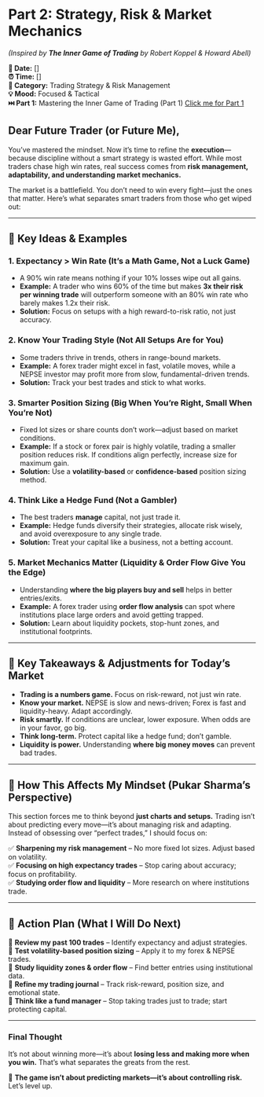 # **Part 2: Strategy, Risk & Market Mechanics**  
*(Inspired by* ***The Inner Game of Trading*** *by Robert Koppel & Howard Abell)*  

**📅 Date:** []  
**⏰ Time:** []  
**📂 Category:** Trading Strategy & Risk Management  
**💡 Mood:** Focused & Tactical  
**⏭️ Part 1:** Mastering the Inner Game of Trading (Part 1) [Click me for Part 1](../Chapter%207/1.%20Book%20Summary.md)

## **Dear Future Trader (or Future Me),**  

You’ve mastered the mindset. Now it’s time to refine the **execution**—because discipline without a smart strategy is wasted effort. While most traders chase high win rates, real success comes from **risk management, adaptability, and understanding market mechanics.**  

The market is a battlefield. You don’t need to win every fight—just the ones that matter. Here’s what separates smart traders from those who get wiped out:  

---  

## **🔑 Key Ideas & Examples**  

### **1. Expectancy > Win Rate (It’s a Math Game, Not a Luck Game)**  
- A 90% win rate means nothing if your 10% losses wipe out all gains.  
- **Example:** A trader who wins 60% of the time but makes **3x their risk per winning trade** will outperform someone with an 80% win rate who barely makes 1.2x their risk.  
- **Solution:** Focus on setups with a high reward-to-risk ratio, not just accuracy.  

### **2. Know Your Trading Style (Not All Setups Are for You)**  
- Some traders thrive in trends, others in range-bound markets.  
- **Example:** A forex trader might excel in fast, volatile moves, while a NEPSE investor may profit more from slow, fundamental-driven trends.  
- **Solution:** Track your best trades and stick to what works.  

### **3. Smarter Position Sizing (Big When You’re Right, Small When You’re Not)**  
- Fixed lot sizes or share counts don’t work—adjust based on market conditions.  
- **Example:** If a stock or forex pair is highly volatile, trading a smaller position reduces risk. If conditions align perfectly, increase size for maximum gain.  
- **Solution:** Use a **volatility-based** or **confidence-based** position sizing method.  

### **4. Think Like a Hedge Fund (Not a Gambler)**  
- The best traders **manage** capital, not just trade it.  
- **Example:** Hedge funds diversify their strategies, allocate risk wisely, and avoid overexposure to any single trade.  
- **Solution:** Treat your capital like a business, not a betting account.  

### **5. Market Mechanics Matter (Liquidity & Order Flow Give You the Edge)**  
- Understanding **where the big players buy and sell** helps in better entries/exits.  
- **Example:** A forex trader using **order flow analysis** can spot where institutions place large orders and avoid getting trapped.  
- **Solution:** Learn about liquidity pockets, stop-hunt zones, and institutional footprints.  

---

## **📌 Key Takeaways & Adjustments for Today’s Market**  

- **Trading is a numbers game.** Focus on risk-reward, not just win rate.  
- **Know your market.** NEPSE is slow and news-driven; Forex is fast and liquidity-heavy. Adapt accordingly.  
- **Risk smartly.** If conditions are unclear, lower exposure. When odds are in your favor, go big.  
- **Think long-term.** Protect capital like a hedge fund; don’t gamble.  
- **Liquidity is power.** Understanding **where big money moves** can prevent bad trades.  

---

## **🧠 How This Affects My Mindset (Pukar Sharma’s Perspective)**  

This section forces me to think beyond **just charts and setups.** Trading isn’t about predicting every move—it’s about managing risk and adapting. Instead of obsessing over “perfect trades,” I should focus on:  

✅ **Sharpening my risk management** – No more fixed lot sizes. Adjust based on volatility.  
✅ **Focusing on high expectancy trades** – Stop caring about accuracy; focus on profitability.  
✅ **Studying order flow and liquidity** – More research on where institutions trade.  

---

## **🎯 Action Plan (What I Will Do Next)**  

📌 **Review my past 100 trades** – Identify expectancy and adjust strategies.  
📌 **Test volatility-based position sizing** – Apply it to my forex & NEPSE trades.  
📌 **Study liquidity zones & order flow** – Find better entries using institutional data.  
📌 **Refine my trading journal** – Track risk-reward, position size, and emotional state.  
📌 **Think like a fund manager** – Stop taking trades just to trade; start protecting capital.  

---

### **Final Thought**  
It’s not about winning more—it’s about **losing less and making more when you win.** That’s what separates the greats from the rest.  

🚀 **The game isn’t about predicting markets—it’s about controlling risk.** Let’s level up.  